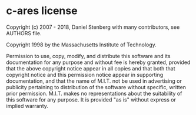 # c-ares license

Copyright (c) 2007 - 2018, Daniel Stenberg with many contributors, see AUTHORS
file.

Copyright 1998 by the Massachusetts Institute of Technology.

Permission to use, copy, modify, and distribute this software and its
documentation for any purpose and without fee is hereby granted, provided that
the above copyright notice appear in all copies and that both that copyright
notice and this permission notice appear in supporting documentation, and that
the name of M.I.T. not be used in advertising or publicity pertaining to
distribution of the software without specific, written prior permission.
M.I.T. makes no representations about the suitability of this software for any
purpose.  It is provided "as is" without express or implied warranty.
